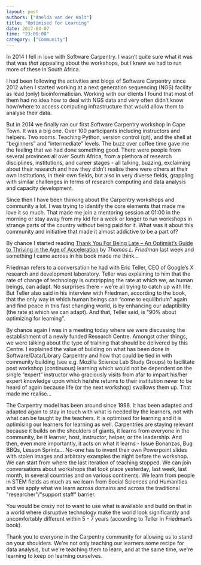 ```yaml
---
layout: post
authors: ["Anelda van der Walt"]
title: "Optimised for Learning"
date: 2017-04-07
time: "23:00:00"
category: ["Community"]
---
```

In 2014 I fell in love with Software Carpentry. I wasn’t quite sure what it was that was *that* appealing about the workshops, but I knew we had to run more of these in South Africa.

I had been following the activities and blogs of Software Carpentry since 2012 when I started working at a next generation sequencing (NGS) facility as lead (only) bioinformatician. Working with our clients I found that most of them had no idea how to deal with NGS data and very often didn’t know how/where to access computing infrastructure that would allow them to analyse their data.

But in 2014 we finally ran our first Software Carpentry workshop in Cape Town. It was a big one. Over 100 participants including instructors and helpers. Two rooms. Teaching Python, version control (git), and the shell at “beginners” and “intermediate” levels. The buzz over coffee time gave me the feeling that we had done something good. There were people from several provinces all over South Africa, from a plethora of research disciplines, institutions, and career stages - all talking, buzzing, exclaiming about their research and how they didn’t realise there were others at their own institutions, in their own fields, but also in very diverse fields, grappling with similar challenges in terms of research computing and data analysis and capacity development.

Since then I have been thinking about the Carpentry workshops and community a lot. I was trying to identify the core elements that made me love it so much. That made me join a mentoring session at 01:00 in the morning or stay away from my kid for a week or longer to run workshops in strange parts of the country without being paid for it. What was it about this community and initiative that made it almost addictive to be a part of?

By chance I started reading [Thank You For Being Late – An Optimist’s Guide to Thriving in the Age of Acceleration](http://www.thomaslfriedman.com/thank-you-for-being-late/) by *Thomas L. Friedman* last week and something I came across in his book made me think... 

Friedman refers to a conversation he had with Eric Teller, CEO of Google’s X research and development laboratory. Teller was explaining to him that the rate of change of technology is outstripping the rate at which we, as human beings, can adapt. No surprises there -  we’re all trying to catch up with life. But Teller also said in his interview with Friedman, according to the book, that the only way in which human beings can “come to equilibrium” again and find peace in this fast changing world, is by enhancing our adaptibility (the rate at which we can adapt). And that, Teller said, is “90% about optimizing for learning”.

By chance again I was in a meeting today where we were discussing the establishment of a newly funded Research Centre. Amongst other things, we were talking about the type of training that should be delivered by this Centre. I explained the value of building on what has been done in Software/Data/Library Carpentry and how that could be tied in with community building (see e.g. Mozilla Science Lab Study Groups) to facilitate post workshop (continuous) learning which would not be dependent on the single “expert” instructor who graciously visits from afar to impart his/her expert knowledge upon which he/she returns to their institution never to be heard of again because life (or the next workshop) swallows them up. That made me realise...

The Carpentry model has been around since 1998. It has been adapted and adapted again to stay in touch with what is needed by the learners, not with what can be taught by the teachers. It is optimised for learning and it is optimising our learners for learning as well. Carpentries are staying relevant because it builds on the shoulders of giants, it learns from everyone in the community, be it learner, host, instructor, helper, or the leadership. And then, even more importantly, it acts on what it learns - Issue Bonanzas, Bug BBQs, Lesson Sprints... No-one has to invent their own Powerpoint slides with stolen images and arbitrary examples the night before the workshop. We can start from where the last iteration of teaching stopped. We can join conversations about workshops that took place yesterday, last week, last month, in several countries and on various continents. We learn from people in STEM fields as much as we learn from Social Sciences and Humanities and we apply what we learn across domains and across the traditional "researcher"/"support staff" barrier.

You would be crazy not to want to use what is available and build on that in a world where disruptive technology make the world look significantly and uncomfortably different within 5 - 7 years (according to Teller in Friedman’s book).

Thank you to everyone in the Carpentry community for allowing us to stand on your shoulders. We're not only teaching our learners some recipe for data analysis, but we're teaching them to learn, and at the same time, we're learning to keep on learning ourselves.
